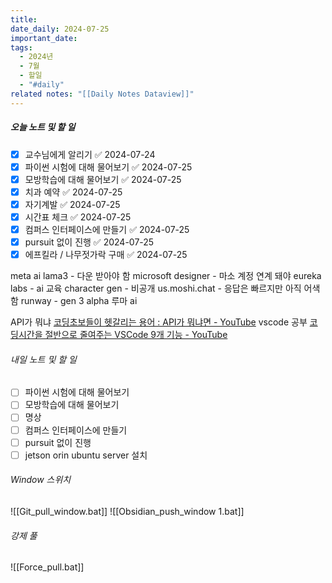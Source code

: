 ```yaml
---
title: 
date_daily: 2024-07-25
important_date: 
tags:
  - 2024년
  - 7월
  - 할일
  - "#daily"
related notes: "[[Daily Notes Dataview]]"
---
```

##### 오늘 노트 및 할 일 
- [x] 교수님에게 알리기 ✅ 2024-07-24
- [x] 파이썬 시험에 대해 물어보기 ✅ 2024-07-25
- [x] 모방학습에 대해 물어보기 ✅ 2024-07-25
- [x] 치과 예약 ✅ 2024-07-25
- [x] 자기계발 ✅ 2024-07-25
- [x] 시간표 체크 ✅ 2024-07-25
- [x] 컴퍼스 인터페이스에 만들기 ✅ 2024-07-25
- [x] pursuit 없이 진행 ✅ 2024-07-25
- [x] 에프킬라 / 나무젓가락 구매 ✅ 2024-07-25

meta ai lama3 - 다운 받아야 함
microsoft designer - 마소 계정 연계 돼야
eureka labs - ai 교육 
character gen - 비공개
us.moshi.chat - 응답은 빠르지만 아직 어색함
runway - gen 3 alpha
루마 ai 

API가 뭐냐
[코딩초보들이 헷갈리는 용어 : API가 뭐냐면 - YouTube](https://www.youtube.com/watch?v=ckSdPNKM2pY)
vscode 공부
[코딩시간을 절반으로 줄여주는 VSCode 9개 기능 - YouTube](https://www.youtube.com/watch?v=mh-0twurNRE)

###### 내일 노트 및 할 일
- [ ] 파이썬 시험에 대해 물어보기
- [ ] 모방학습에 대해 물어보기
- [ ] 명상
- [ ]  컴퍼스 인터페이스에 만들기
- [ ] pursuit 없이 진행
- [ ]  jetson orin ubuntu server 설치

######  Window 스위치
![[Git_pull_window.bat]]
![[Obsidian_push_window 1.bat]]



###### 강제 풀
![[Force_pull.bat]]